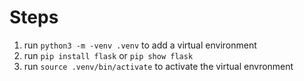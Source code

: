 # Steps 
1. run `python3 -m -venv .venv` to add a virtual environment
2. run `pip install flask` or `pip show flask`
3. run `source .venv/bin/activate` to activate the virtual envronment